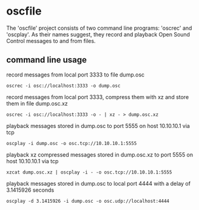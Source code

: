 # oscfile

The 'oscfile' project consists of two command line programs: 'oscrec' and 'oscplay'. As their names suggest, they record and playback Open Sound Control messages to and from files.

## command line usage

record messages from local port 3333 to file dump.osc

	oscrec -i osc://localhost:3333 -o dump.osc

record messages from local port 3333, compress them with xz and store them in file dump.osc.xz

	oscrec -i osc://localhost:3333 -o - | xz - > dump.osc.xz

playback messages stored in dump.osc to port 5555 on host 10.10.10.1 via tcp

	oscplay -i dump.osc -o osc.tcp://10.10.10.1:5555

playback xz compressed messages stored in dump.osc.xz to port 5555 on host 10.10.10.1 via tcp

	xzcat dump.osc.xz | oscplay -i - -o osc.tcp://10.10.10.1:5555

playback messages stored in dump.osc to local port 4444 with a delay of 3.1415926 seconds

	oscplay -d 3.1415926 -i dump.osc -o osc.udp://localhost:4444
